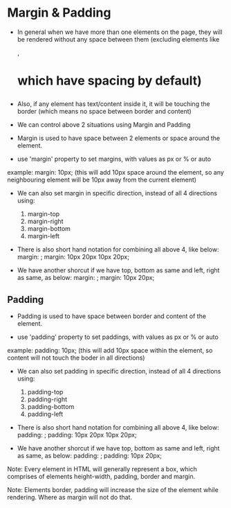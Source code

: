 # Margin & Padding

* In general when we have more than one elements on the page, they will be rendered without any space between them (excluding elements like <p>, <h1> which have spacing by default)

* Also, if any element has text/content inside it, it will be touching the border (which means no space between border and content)

* We can control above 2 situations using Margin and Padding

* Margin is used to have space between 2 elements or space around the element.

* use 'margin' property to set margins, with values as px or % or auto

example: margin: 10px; (this will add 10px space around the element, so any neighbouring element will be 10px away from the current element)

* We can also set margin in specific direction, instead of all 4 directions using:
    1. margin-top
    2. margin-right
    3. margin-bottom
    4. margin-left

* There is also short hand notation for combining all above 4, like below:
    margin: <top> <right> <bottom> <left>;
    margin: 10px 20px 10px 20px;

* We have another shorcut if we have top, bottom as same and left, right as same, as below:
    margin: <top-bottom> <left-right>;
    margin: 10px 20px;

## Padding

* Padding is used to have space between border and content of the element.

* use 'padding' property to set paddings, with values as px or % or auto

example: padding: 10px; (this will add 10px space within the element, so content will not touch the boder in all directions)

* We can also set padding in specific direction, instead of all 4 directions using:
    1. padding-top
    2. padding-right
    3. padding-bottom
    4. padding-left

* There is also short hand notation for combining all above 4, like below:
    padding: <top> <right> <bottom> <left>;
    padding: 10px 20px 10px 20px;

* We have another shorcut if we have top, bottom as same and left, right as same, as below:
    padding: <top-bottom> <left-right>;
    padding: 10px 20px;

Note: Every element in HTML will generally represent a box, which comprises of elements height-width, padding, border and margin.

Note: Elements border, padding will increase the size of the element while rendering. Where as margin will not do that.